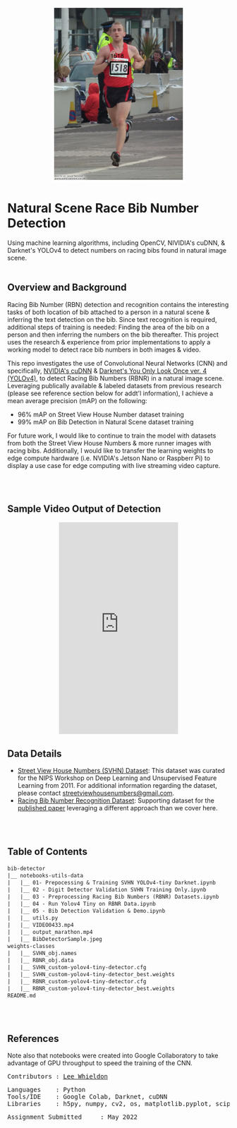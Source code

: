<p align="center">
<img src="https://github.com/Lwhieldon/BibObjectDetection/blob/main/notebooks+utils+data/BibDetectorSample.jpeg?raw=true" height=400 />
</p>

# Natural Scene Race Bib Number Detection
Using machine learning algorithms, including OpenCV, NIVIDIA's cuDNN, &amp; Darknet's YOLOv4 to detect numbers on racing bibs found in natural image scene. 
<br>
<br>
## Overview and Background

Racing Bib Number (RBN) detection and recognition contains the interesting tasks of both location of bib attached to a person in a natural scene & inferring the text detection on the bib. Since text recognition is required, additional steps of training is needed: Finding the area of the bib on a person and then inferring the numbers on the bib thereafter. This project uses the research & experience from prior implementations to apply a working model to detect race bib numbers in both images & video. 

This repo investigates the use of Convolutional Neural Networks (CNN) and specifically, <a href=https://developer.nvidia.com/cudnn>NVIDIA's cuDNN</a> & <a href=https://github.com/AlexeyAB/darknet>Darknet's You Only Look Once ver. 4 (YOLOv4),</a> to detect Racing Bib Numbers (RBNR) in a natural image scene. Leveraging publically available & labeled datasets from previous research  (please see reference section below for addt'l information), I achieve a mean average precision (mAP) on the following:

- 96% mAP on Street View House Number dataset training
- 99% mAP on Bib Detection in Natural Scene dataset training

For future work, I would like to continue to train the model with datasets from both the Street View House Numbers & more runner images with racing bibs. Additionally, I would like to transfer the learning weights to edge compute hardware (i.e. NVIDIA's Jetson Nano or Raspberr Pi) to display a use case for edge computing with live streaming video capture.

<br>
<br>

## Sample Video Output of Detection

<p align="center">
<iframe src="https://giphy.com/embed/0Y5eFhJBHuIlPH3tVA" width="270" height="480" frameBorder="0" class="giphy-embed" allowFullScreen></iframe>
</p>



## Data Details

- <a href=http://ufldl.stanford.edu/housenumbers>Street View House Numbers (SVHN) Dataset</a>: This dataset was curated for the NIPS Workshop on Deep Learning and Unsupervised Feature Learning from 2011. For additional information regarding the dataset, please contact streetviewhousenumbers@gmail.com.
- <a href=https://people.csail.mit.edu/talidekel/RBNR.html>Racing Bib Number Recognition Dataset</a>: Supporting dataset for the <a href=https://people.csail.mit.edu/talidekel/papers/RBNR.pdf>published paper</a> leveraging a different approach than we cover here.
<br>
<br>

## Table of Contents
```
bib-detector
|__ notebooks-utils-data
|   |__ 01- Prepocessing & Training SVHN YOLOv4-tiny Darknet.ipynb  
|   |__ 02 - Digit Detector Validation SVHN Training Only.ipynb 
|   |__ 03 - Preprocessing Racing Bib Numbers (RBNR) Datasets.ipynb
|   |__ 04 - Run Yolov4 Tiny on RBNR Data.ipynb
|   |__ 05 - Bib Detection Validation & Demo.ipynb
|   |__ utils.py
|   |__ VIDEO0433.mp4
|   |__ output_marathon.mp4
|   |__ BibDetectorSample.jpeg
weights-classes
|   |__ SVHN_obj.names
|   |__ RBNR_obj.data 
|   |__ SVHN_custom-yolov4-tiny-detector.cfg
|   |__ SVHN_custom-yolov4-tiny-detector_best.weights
|   |__ RBNR_custom-yolov4-tiny-detector.cfg
|   |__ RBNR_custom-yolov4-tiny-detector_best.weights
README.md
```
<br>
<br>

## References
Note also that notebooks were created into Google Collaboratory to take advantage of GPU throughput to speed the training of the CNN.
<br>
<pre>
Contributors : <a href=https://github.com/Lwhieldon>Lee Whieldon</a>
</pre>

<pre>
Languages    : Python
Tools/IDE    : Google Colab, Darknet, cuDNN
Libraries    : h5py, numpy, cv2, os, matplotlib.pyplot, scipy.io, pandas, imgaug
</pre>

<pre>
Assignment Submitted     : May 2022
</pre>

